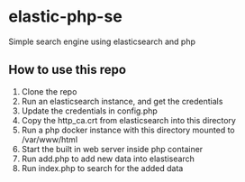 # elastic-php-se
Simple search engine using elasticsearch and php

## How to use this repo
1. Clone the repo
2. Run an elasticsearch instance, and get the credentials
3. Update the credentials in config.php
4. Copy the http_ca.crt from elasticsearch into this directory
5. Run a php docker instance with this directory mounted to /var/www/html
6. Start the built in web server inside php container
7. Run add.php to add new data into elastisearch
8. Run index.php to search for the added data
